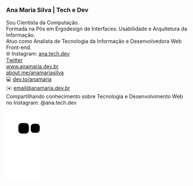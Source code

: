### Ana Maria Silva | Tech e Dev
Sou Cientista da Computação.<br>
Formada na Pós em Ergodesign de Interfaces: Usabilidade e Arquitetura da Informação.<br>
Atuo como Analista de Tecnologia da Informação e Desenvolvedora Web Front-end.<br>
🌐 Instagram: <a href="https://www.instagram.com/ana.tech.dev/">ana.tech.dev</a><br>
<a href="https://twitter.com/_anamariasilva_">Twitter</a><br>
<a href="https://www.anamaria.dev.br">www.anamaria.dev.br</a><br>
<a href="https://about.me/anamariasilva">about.me/anamariasilva</a><br>
💻 <a href="https://dev.to/anamaria">dev.to/anamaria</a><br>
✉️ email@anamaria.dev.br<br>
Compartilhando conhecimento sobre Tecnologia e Desenvolvimento Web no Instagram: @ana.tech.dev<br>

 ![Snake animation](https://github.com/anamariasilva/anamariasilva/blob/output/github-contribution-grid-snake.svg)

<!--
**anamariasilva/anamariasilva** is a ✨ _special_ ✨ repository because its `README.md` (this file) appears on your GitHub profile.
Vi
Here are some ideas to get you started:

- 🔭 I’m currently working on ...
- 🌱 I’m currently learning ...
- 👯 I’m looking to collaborate on ...
- 🤔 I’m looking for help with ...
- 💬 Ask me about ...
- 📫 How to reach me: ...
- 😄 Pronouns: ...
- ⚡ Fun fact: ...
-->
